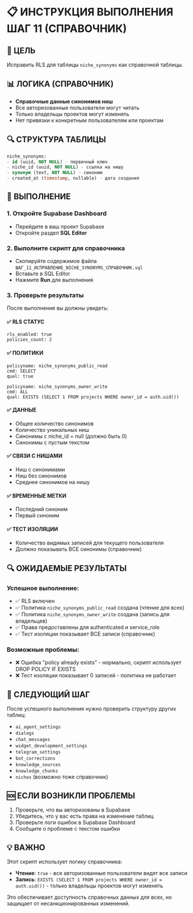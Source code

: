 # 📋 ИНСТРУКЦИЯ ВЫПОЛНЕНИЯ ШАГ 11 (СПРАВОЧНИК)

## 🎯 ЦЕЛЬ
Исправить RLS для таблицы `niche_synonyms` как справочной таблицы.

## 📊 ЛОГИКА (СПРАВОЧНИК)
- **Справочные данные синонимов ниш**
- Все авторизованные пользователи могут читать
- Только владельцы проектов могут изменять
- Нет привязки к конкретным пользователям или проектам

## 🔍 СТРУКТУРА ТАБЛИЦЫ
```sql
niche_synonyms:
- id (uuid, NOT NULL) - первичный ключ
- niche_id (uuid, NOT NULL) - ссылка на нишу
- synonym (text, NOT NULL) - синоним
- created_at (timestamp, nullable) - дата создания
```

## 🚀 ВЫПОЛНЕНИЕ

### 1. Откройте Supabase Dashboard
- Перейдите в ваш проект Supabase
- Откройте раздел **SQL Editor**

### 2. Выполните скрипт для справочника
- Скопируйте содержимое файла `ШАГ_11_ИСПРАВЛЕНИЕ_NICHE_SYNONYMS_СПРАВОЧНИК.sql`
- Вставьте в SQL Editor
- Нажмите **Run** для выполнения

### 3. Проверьте результаты
После выполнения вы должны увидеть:

#### ✅ RLS СТАТУС
```
rls_enabled: true
policies_count: 2
```

#### ✅ ПОЛИТИКИ
```
policyname: niche_synonyms_public_read
cmd: SELECT
qual: true

policyname: niche_synonyms_owner_write
cmd: ALL
qual: EXISTS (SELECT 1 FROM projects WHERE owner_id = auth.uid())
```

#### ✅ ДАННЫЕ
- Общее количество синонимов
- Количество уникальных ниш
- Синонимы с niche_id = null (должно быть 0)
- Синонимы с пустым текстом

#### ✅ СВЯЗИ С НИШАМИ
- Ниш с синонимами
- Ниш без синонимов
- Среднее синонимов на нишу

#### ✅ ВРЕМЕННЫЕ МЕТКИ
- Последний синоним
- Первый синоним

#### ✅ ТЕСТ ИЗОЛЯЦИИ
- Количество видимых записей для текущего пользователя
- Должно показывать ВСЕ синонимы (справочник)

## 🔍 ОЖИДАЕМЫЕ РЕЗУЛЬТАТЫ

### Успешное выполнение:
- ✅ RLS включен
- ✅ Политика `niche_synonyms_public_read` создана (чтение для всех)
- ✅ Политика `niche_synonyms_owner_write` создана (запись для владельцев)
- ✅ Права предоставлены для authenticated и service_role
- ✅ Тест изоляции показывает ВСЕ записи (справочник)

### Возможные проблемы:
- ❌ Ошибка "policy already exists" - нормально, скрипт использует DROP POLICY IF EXISTS
- ❌ Тест изоляции показывает 0 записей - политика не работает

## 📝 СЛЕДУЮЩИЙ ШАГ
После успешного выполнения нужно проверить структуру других таблиц:
- `ai_agent_settings`
- `dialogs`
- `chat_messages`
- `widget_development_settings`
- `telegram_settings`
- `bot_corrections`
- `knowledge_sources`
- `knowledge_chunks`
- `niches` (возможно тоже справочник)

## 🆘 ЕСЛИ ВОЗНИКЛИ ПРОБЛЕМЫ
1. Проверьте, что вы авторизованы в Supabase
2. Убедитесь, что у вас есть права на изменение таблиц
3. Проверьте логи ошибок в Supabase Dashboard
4. Сообщите о проблеме с текстом ошибки

## 💡 ВАЖНО
Этот скрипт использует логику справочника:
- **Чтение**: `true` - все авторизованные пользователи видят все записи
- **Запись**: `EXISTS (SELECT 1 FROM projects WHERE owner_id = auth.uid())` - только владельцы проектов могут изменять

Это обеспечивает доступность справочных данных для всех, но защищает от несанкционированных изменений.
